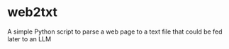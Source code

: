 # web2txt
A simple Python script to parse a web page to a text file that could be fed later to an LLM
